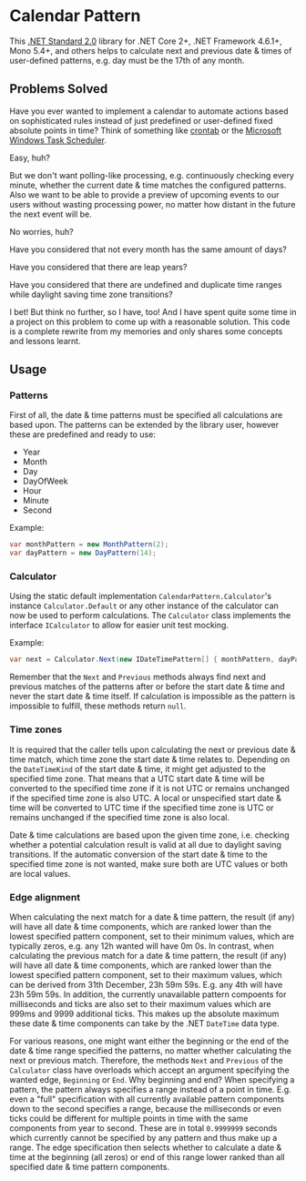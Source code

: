 # Calendar Pattern

This [.NET Standard 2.0](https://docs.microsoft.com/en-us/dotnet/standard/net-standard) library for .NET Core 2+, .NET Framework 4.6.1+, Mono 5.4+, and others helps to calculate next and previous date & times of user-defined patterns, e.g. day must be the 17th of any month.

## Problems Solved

Have you ever wanted to implement a calendar to automate actions based on sophisticated rules instead of just predefined or user-defined fixed absolute points in time? Think of something like [crontab](https://pubs.opengroup.org/onlinepubs/9699919799/utilities/crontab.html) or the [Microsoft Windows Task Scheduler](https://docs.microsoft.com/en-us/windows/win32/taskschd/about-the-task-scheduler).

Easy, huh?

But we don't want polling-like processing, e.g. continuously checking every minute, whether the current date & time matches the configured patterns. Also we want to be able to provide a preview of upcoming events to our users without wasting processing power, no matter how distant in the future the next event will be.

No worries, huh?

Have you considered that not every month has the same amount of days?

Have you considered that there are leap years?

Have you considered that there are undefined and duplicate time ranges while daylight saving time zone transitions?

I bet! But think no further, so I have, too! And I have spent quite some time in a project on this problem to come up with a reasonable solution. This code is a complete rewrite from my memories and only shares some concepts and lessons learnt.

## Usage

### Patterns

First of all, the date & time patterns must be specified all calculations are based upon. The patterns can be extended by the library user, however these are predefined and ready to use:

* Year
* Month
* Day
* DayOfWeek
* Hour
* Minute
* Second

Example:

```csharp
var monthPattern = new MonthPattern(2);
var dayPattern = new DayPattern(14);
```

### Calculator

Using the static default implementation `CalendarPattern.Calculator`'s  instance `Calculator.Default` or any other instance of the calculator can now be used to perform calculations. The `Calculator` class implements the interface `ICalculator` to allow for easier unit test mocking.

Example:

```csharp
var next = Calculator.Next(new IDateTimePattern[] { monthPattern, dayPattern }, DateTime.Now, TimeZoneInfo.Local);
```

Remember that the `Next` and `Previous` methods always find next and previous matches of the patterns after or before the start date & time and never the start date & time itself. If calculation is impossible as the pattern is impossible to fulfill, these methods return `null`.

### Time zones

It is required that the caller tells upon calculating the next or previous date & time match, which time zone the start date & time relates to. Depending on the `DateTimeKind` of the start date & time, it might get adjusted to the specified time zone. That means that a UTC start date & time will be converted to the specified time zone if it is not UTC or remains unchanged if the specified time zone is also UTC. A local or unspecified start date & time will be converted to UTC time if the specified time zone is UTC or remains unchanged if the specified time zone is also local.

Date & time calculations are based upon the given time zone, i.e. checking whether a potential calculation result is valid at all due to daylight saving transitions. If the automatic conversion of the start date & time to the specified time zone is not wanted, make sure both are UTC values or both are local values.

### Edge alignment

When calculating the next match for a date & time pattern, the result (if any) will have all date & time components, which are ranked lower than the lowest specified pattern component, set to their minimum values, which are typically zeros, e.g. any 12h wanted will have 0m 0s. In contrast, when calculating the previous match for a date & time pattern, the result (if any) will have all date & time components, which are ranked lower than the lowest specified pattern component, set to their maximum values, which can be derived from 31th December, 23h 59m 59s. E.g. any 4th will have 23h 59m 59s. In addition, the currently unavailable pattern compoents for milliseconds and ticks are also set to their maximum values which are 999ms and 9999 additional ticks. This makes up the absolute maximum these date & time components can take by the .NET `DateTime` data type.

For various reasons, one might want either the beginning or the end of the date & time range specified the patterns, no matter whether calculating the next or previous match. Therefore, the methods `Next` and `Previous` of the `Calculator` class have overloads which accept an argument specifying the wanted edge, `Beginning` or `End`. Why beginning and end? When specifying a pattern, the pattern always specifies a range instead of a point in time. E.g. even a "full" specification with all currently available pattern components down to the second specifies a range, because the milliseconds or even ticks could be different for multiple points in time with the same components from year to second. These are in total `0.9999999` seconds which currently cannot be specified by any pattern and thus make up a range. The edge specification then selects whether to calculate a date & time at the beginning (all zeros) or end of this range lower ranked than all specified date & time pattern components.
